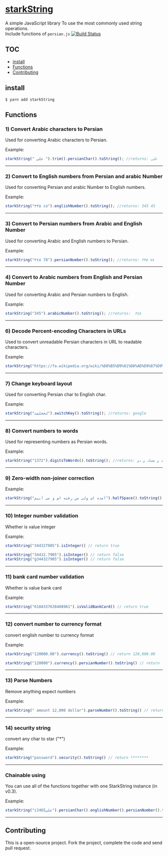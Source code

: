# [starkString](http://github.com/hosseinmd/starkString)
A simple JavaScript library To use the most commonly used string operations.  
Include functions of `persian.js`
[![Build Status](https://travis-ci.org/hosseinmd/starkString.svg?branch=master)](https://travis-ci.org/hosseinmd/starkString)

## TOC

* [install](#install)
* [Functions](#Functions)
* [Contributing](#Contributing)


## install
`$ yarn add starkString`

## Functions

### 1) Convert Arabic characters to Persian

Used for converting Arabic characters to Persian.

Example:
```javascript
starkString(" علي ").trim().persianChar().toString(); //returns: علی
```
----------

### 2) Convert to English numbers from Persian and arabic Number

Used for converting Persian and arabic Number to English numbers.

Example:
```javascript
starkString("۳۴۵ ٤٥").englishNumber().toString(); //returns: 345 45
```
----------

### 3) Convert to Persian numbers from Arabic and English Number

Used for converting Arabic and English numbers to Persian.

Example:
```javascript
starkString("٣٤٥ 78").persianNumber().toString(); //returns: ۳۴۵ ۷۸
```
----------

### 4) Convert to Arabic numbers from English and Persian Number

Used for converting Arabic and Persian numbers to English.

Example:
```javascript
starkString("345").arabicNumber().toString(); //returns:  ٣٤٥
```
----------

### 6) Decode Percent-encoding Characters in URLs

Used to convert unreadable Persian characters in URL to readable characters.

Example:
```javascript
starkString("https://fa.wikipedia.org/wiki/%D8%B5%D9%81%D8%AD%D9%87%D9%94_%D8%A7%D8%B5%D9%84%DB%8C").fixURL().toString(); //returns https://fa.wikipedia.org/wiki/صفحهٔ_اصلی
```
----------

### 7) Change keyboard layout

Used for converting Persian char to English char.

Example:
```javascript
starkString("لخخلمث").switchKey().toString(); //returns: google
```
----------

### 8) Convert numbers to words

Used for representing numbers as Persian words.

Example:
```javascript
starkString("1372").digitsToWords().toString(); //returns: یک هزار و سیصد و هفتاد و دو
```
----------

### 9) Zero-width non-joiner correction

Example:
```javascript
starkString("آمده ای ولی من رفته ام و می آییم").halfSpace().toString(); //returns: آمده‌ای ولی من رفته‌ام و می‌آییم
```
----------

### 10) Integer number validation

Whether is value integer

Example:
```javascript
starkString("344327905").isInteger() // return true

starkString("34432.7905").isInteger() // return false
starkString("g344327905").isInteger() // return false
```
----------

### 11) bank card number validation

Whether is value bank card

Example:
```javascript
starkString("6104337638408961").isValidBankCard() // return true
```
----------

### 12) convert number to currency format

convert english number to currency format

Example:
```javascript
starkString("120000.00").currency().toString() // return 120,000.00

starkString("120000").currency().persianNumber().toString() // return ۱۲۰,۰۰۰
```
----------

### 13) Parse Numbers

Remove anything expect numbers

Example:
```javascript
starkString(" amount 12,000 dollar").parseNumber().toString() // return 12000
```
----------

### 14) security string

convert any char to star ("*")

Example:
```javascript
starkString("password").security().toString() // return ********
```
----------

### Chainable using

You can use all of the functions together with one StarkString instance (in v0.3).

Example:
```javascript
starkString("علي٤2465").persianChar().englishNumber().persianNumber().toString(); //returns: علی۴۲۴۶۵
```
----------

## Contributing

This is a open-source project. Fork the project, complete the code and send pull request.
